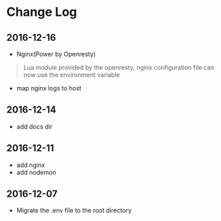 # Change Log

## 2016-12-16

- Nginx(Power by Openresty)  

> Lua module provided by the openresty, nginx configuration file can now use the environment variable

- map nginx logs to host

## 2016-12-14

- add docs dir

## 2016-12-11

- add nginx
- add nodemon

## 2016-12-07

- Migrate the .env file to the root directory